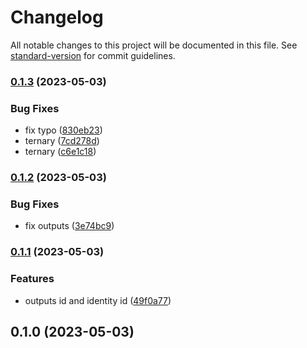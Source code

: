 # Changelog

All notable changes to this project will be documented in this file. See [standard-version](https://github.com/conventional-changelog/standard-version) for commit guidelines.

### [0.1.3](https://github.com/vivitian930/tf-azurerm-linux-web-app/compare/v0.1.2...v0.1.3) (2023-05-03)


### Bug Fixes

* fix typo ([830eb23](https://github.com/vivitian930/tf-azurerm-linux-web-app/commit/830eb2361d449db9d11c3bcf0942970dc454c091))
* ternary ([7cd278d](https://github.com/vivitian930/tf-azurerm-linux-web-app/commit/7cd278dd8ae74347ab314bb59a74a40f5c9796e5))
* ternary ([c6e1c18](https://github.com/vivitian930/tf-azurerm-linux-web-app/commit/c6e1c18000390429c34f2dfbe137b127917bf9e4))

### [0.1.2](https://github.com/vivitian930/tf-azurerm-linux-web-app/compare/v0.1.1...v0.1.2) (2023-05-03)


### Bug Fixes

* fix outputs ([3e74bc9](https://github.com/vivitian930/tf-azurerm-linux-web-app/commit/3e74bc9d51bbe57029bcb1825158e1c50d67811a))

### [0.1.1](https://github.com/vivitian930/tf-azurerm-linux-web-app/compare/v0.1.0...v0.1.1) (2023-05-03)


### Features

* outputs id and identity id ([49f0a77](https://github.com/vivitian930/tf-azurerm-linux-web-app/commit/49f0a77c9864671788dad1a00fd4892b5a6adc79))

## 0.1.0 (2023-05-03)
